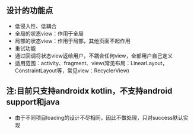 ## 设计的功能点
 - 低侵入性、低耦合
 - 全局的状态view：作用于全局
 - 局部的状态view：作用于局部，其他页面不起作用
 - 重试功能
 - 通过回调将状态view返给用户，不耦合任何view，全部用户自己定义
 - 适用范围：activity、fragment、view(常见布局：LinearLayout，ConstraintLayout等，常见view：RecyclerView)
 
## 注:目前只支持androidx kotlin，不支持android support和java
 - 由于不同项目loading的设计不尽相同，因此不做处理，只对success默认实现